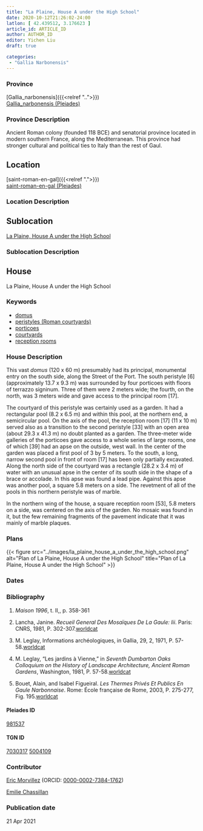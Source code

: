 ```yaml
---
title: "La Plaine, House A under the High School"
date: 2020-10-12T21:26:02-24:00
latlon: [ 42.439512, 3.176623 ]
article_id: ARTICLE_ID
author: AUTHOR_ID
editor: Yichen Liu
draft: true

categories:
 - "Gallia Narbonensis"
---
```


### Province

[Gallia_narbonensis]({{<relref "..">}}) \
[Gallia_narbonensis (Pleiades)](https://pleiades.stoa.org/places/981537)

### Province Description

Ancient Roman colony (founded 118 BCE) and senatorial province located in modern southern France, along the Mediterranean. This province had stronger cultural and political ties to Italy than the rest of Gaul.

## Location

[saint-roman-en-gal]({{<relref ".">}}) \
[saint-roman-en-gal (Pleiades)]()

### Location Description

<!--### Location Description-->

<!-- LEAVE THIS BLANK FOR NOW -->

## Sublocation

[La Plaine, House A under the High School](#)

### Sublocation Description



<!-- DESCRIPTION -->

## House


La Plaine, House A under the High School


### Keywords

- [domus](http://vocab.getty.edu/page/aat/300005506)
- [peristyles (Roman courtyards)](http://vocab.getty.edu/page/aat/300080971)
- [porticoes](http://vocab.getty.edu/page/aat/300004145)
- [courtyards](http://vocab.getty.edu/page/aat/300004095)
- [reception rooms](http://vocab.getty.edu/page/aat/300077176)




### House Description

This vast *domus* (120 x 60 m) presumably had its principal, monumental entry on the south side, along the Street of the Port. The south peristyle [6] (approximately 13.7 x 9.3 m) was surrounded by four porticoes with floors of terrazzo signinum. Three of them were 2 meters wide; the fourth, on the north, was 3 meters wide and gave access to the principal room [17].

The courtyard of this peristyle was certainly used as a garden. It had a rectangular pool (8.2 x 6.5 m) and within this pool, at the northern end, a semicircular pool. On the axis of the pool, the reception room [17] (11 x 10 m) served also as a transition to the second peristyle [33] with an open area (about 29.3 x 41.3 m) no doubt planted as a garden. The three-meter wide galleries of the porticoes gave access to a whole series of large rooms, one of which [39] had an apse on the outside, west wall. In the center of the garden was placed a first pool of 3 by 5 meters. To the south, a long, narrow second pool in front of room [17] has been only partially excavated. Along the north side of the courtyard was a rectangle (28.2 x 3.4 m) of water with an unusual apse in the center of its south side in the shape of a brace or accolade. In this apse was found a lead pipe. Against this apse was another pool, a square 5.8 meters on a side. The revetment of all of the pools in this northern peristyle was of marble.

In the northern wing of the house, a square reception room [53], 5.8 meters on a side, was centered on the axis of the garden. No mosaic was found in it, but the few remaining fragments of the pavement indicate that it was mainly of marble plaques.

<!--### Maps-->

<!--
OLD WAY (DO NOT USE)
![alt_text](../../images/image_name.ext)
*CAPTION*

NEW WAY ↓↓↓↓
{{< figure src="../images/image_name.ext" alt="ALT_TEXT" title="CAPTION" >}}
-->

### Plans


{{< figure src="../images/la_plaine_house_a_under_the_high_school.png" alt="Plan of La Plaine, House A under the High School" title="Plan of La Plaine, House A under the High School" >}}




### Dates



### Bibliography

1. *Maison 1996*, t. II,, p. 358-361


2. Lancha, Janine. *Recueil General Des Mosaïques De La Gaule: Iii*. Paris: CNRS, 1981, P. 302-307.[worldcat](http://www.worldcat.org/oclc/492310522)


3.  M. Leglay, Informations archéologiques, in Gallia, 29, 2, 1971, P. 57-58.[worldcat]()

4. M. Leglay, “Les jardins à Vienne,” in *Seventh Dumbarton Oaks Colloquium on the History of Landscape Architecture, Ancient Roman Gardens*, Washington, 1981, P. 57-58.[worldcat]()

5. Bouet, Alain, and Isabel Figueiral. *Les Thermes Privés Et Publics En Gaule Narbonnaise*. Rome: École française de Rome, 2003, P. 275-277, Fig. 195.[worldcat](http://www.worldcat.org/oclc/43416334)


#### Pleiades ID

[981537](https://pleiades.stoa.org/places/981537)

#### TGN ID

[7030317](http://vocab.getty.edu/page/tgn/7030317)
[5004109](http://vocab.getty.edu/page/tgn/5004109)

### Contributor

[Eric Morvillez](link) (ORCID: [0000-0002-7384-1762](https://orcid.org/0000-0002-7384-1762))

[Emilie Chassillan](link)
### Publication date


21 Apr 2021

<!--### Related articles-->

<!-- Links to other related articles. Leave blank for now -->